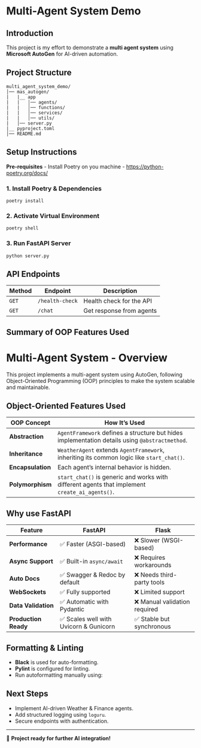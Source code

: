 # Multi-Agent System Demo

## Introduction
This project is my effort to demonstrate a **multi agent system** using **Microsoft AutoGen** for AI-driven automation. 

## Project Structure
```
multi_agent_system_demo/
│── mas_autogen/
|   |__ app                 
|   |   │── agents/                 
|   |   │── functions/                  
|   |   │── services/               
|   |   │── utils/                  
|   │── server.py                   
|__ pyproject.toml                    
│── README.md                     
```

## Setup Instructions
**Pre-requisites** - Install Poetry on you machine - https://python-poetry.org/docs/
### 1. Install Poetry & Dependencies
```
poetry install
```

### 2. Activate Virtual Environment
```
poetry shell
```

### 3. Run FastAPI Server
```
python server.py
```

## API Endpoints
| Method | Endpoint         | Description              |
|--------|------------------|--------------------------|
| `GET`  | `/health-check`  | Health check for the API |
| `GET`  | `/chat   `       | Get response from agents     |

## Summary of OOP Features Used
# Multi-Agent System - Overview

This project implements a multi-agent system using AutoGen, following Object-Oriented Programming (OOP) principles to make the system scalable and maintainable.

## Object-Oriented Features Used

| OOP Concept       | How It’s Used |
|-------------------|---------------|
| **Abstraction**   | `AgentFramework` defines a structure but hides implementation details using `@abstractmethod`. |
| **Inheritance**   | `WeatherAgent` extends `AgentFramework`, inheriting its common logic like `start_chat()`. |
| **Encapsulation** | Each agent’s internal behavior is hidden. |
| **Polymorphism**  | `start_chat()` is generic and works with different agents that implement `create_ai_agents()`. |


## Why use FastAPI

| Feature                    | FastAPI                       | Flask                  |
|----------------------------|-------------------------------|------------------------|
| **Performance**            | ✅ Faster (ASGI-based)        | ❌ Slower (WSGI-based) |
| **Async Support**          | ✅ Built-in `async/await`     | ❌ Requires workarounds|                  
| **Auto Docs**              | ✅ Swagger & Redoc by default | ❌ Needs third-party  tools                        |
| **WebSockets**             | ✅ Fully supported            | ❌ Limited support     |
| **Data Validation**        | ✅ Automatic with Pydantic    | ❌ Manual validation required                     |
| **Production Ready**       | ✅ Scales well with Uvicorn & Gunicorn | ✅ Stable but synchronous                  |


## Formatting & Linting
- **Black** is used for auto-formatting.
- **Pylint** is configured for linting.
- Run autoformatting manually using:


## Next Steps
- Implement AI-driven Weather & Finance agents.
- Add structured logging using `loguru`.
- Secure endpoints with authentication.

---
🚀 **Project ready for further AI integration!**

